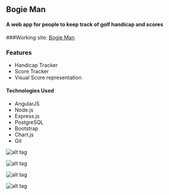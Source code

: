 ## Bogie Man

#### A web app for people to keep track of golf handicap and scores

###Working site: [Bogie Man](https://bogieman.herokuapp.com/)

### Features
* Handicap Tracker
* Score Tracker
* Visual Score representation


#### Technologies Used
* AngularJS
* Node.js
* Express.js
* PostgreSQL
* Bootstrap
* Chart.js
* Git

![alt tag](http://i.imgur.com/GCuuI91.png)

![alt tag](http://i.imgur.com/wa8pBso.png)

![alt tag](http://i.imgur.com/gbQOdT6.png)

![alt tag](http://i.imgur.com/invAsIw.png)
